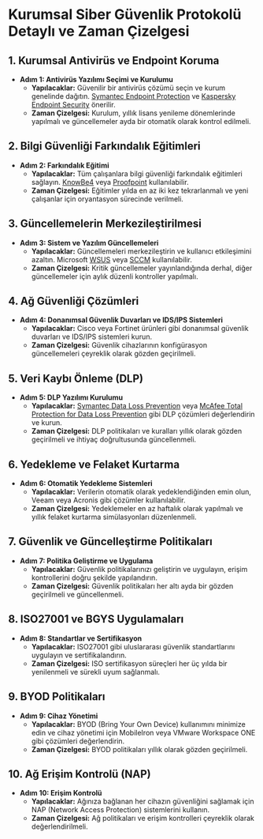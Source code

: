 # Kurumsal Siber Güvenlik Protokolü Detaylı ve Zaman Çizelgesi

## 1. Kurumsal Antivirüs ve Endpoint Koruma
- **Adım 1: Antivirüs Yazılımı Seçimi ve Kurulumu**
  - **Yapılacaklar:** Güvenilir bir antivirüs çözümü seçin ve kurum genelinde dağıtın. [Symantec Endpoint Protection](https://www.broadcom.com/company/newsroom/press-releases/symantec-introduces-symantec-endpoint-security) ve [Kaspersky Endpoint Security](https://www.kaspersky.com/small-to-medium-business-security/endpoint) önerilir.
  - **Zaman Çizelgesi:** Kurulum, yıllık lisans yenileme dönemlerinde yapılmalı ve güncellemeler ayda bir otomatik olarak kontrol edilmeli.

## 2. Bilgi Güvenliği Farkındalık Eğitimleri
- **Adım 2: Farkındalık Eğitimi**
  - **Yapılacaklar:** Tüm çalışanlara bilgi güvenliği farkındalık eğitimleri sağlayın. [KnowBe4](https://www.knowbe4.com/) veya [Proofpoint](https://www.proofpoint.com/us/products/security-awareness-training) kullanılabilir.
  - **Zaman Çizelgesi:** Eğitimler yılda en az iki kez tekrarlanmalı ve yeni çalışanlar için oryantasyon sürecinde verilmeli.

## 3. Güncellemelerin Merkezileştirilmesi
- **Adım 3: Sistem ve Yazılım Güncellemeleri**
  - **Yapılacaklar:** Güncellemeleri merkezileştirin ve kullanıcı etkileşimini azaltın. Microsoft [WSUS](https://docs.microsoft.com/en-us/windows-server/administration/windows-server-update-services/get-started/windows-server-update-services-wsus) veya [SCCM](https://docs.microsoft.com/en-us/mem/configmgr/) kullanılabilir.
  - **Zaman Çizelgesi:** Kritik güncellemeler yayınlandığında derhal, diğer güncellemeler için aylık düzenli kontroller yapılmalı.

## 4. Ağ Güvenliği Çözümleri
- **Adım 4: Donanımsal Güvenlik Duvarları ve IDS/IPS Sistemleri**
  - **Yapılacaklar:** Cisco veya Fortinet ürünleri gibi donanımsal güvenlik duvarları ve IDS/IPS sistemleri kurun.
  - **Zaman Çizelgesi:** Güvenlik cihazlarının konfigürasyon güncellemeleri çeyreklik olarak gözden geçirilmeli.

## 5. Veri Kaybı Önleme (DLP)
- **Adım 5: DLP Yazılımı Kurulumu**
  - **Yapılacaklar:** [Symantec Data Loss Prevention](https://www.broadcom.com/products/cyber-security/data-loss-prevention) veya [McAfee Total Protection for Data Loss Prevention](https://www.mcafee.com/enterprise/en-us/products/total-protection-for-data-loss-prevention.html) gibi DLP çözümleri değerlendirin ve kurun.
  - **Zaman Çizelgesi:** DLP politikaları ve kuralları yıllık olarak gözden geçirilmeli ve ihtiyaç doğrultusunda güncellenmeli.

## 6. Yedekleme ve Felaket Kurtarma
- **Adım 6: Otomatik Yedekleme Sistemleri**
  - **Yapılacaklar:** Verilerin otomatik olarak yedeklendiğinden emin olun, Veeam veya Acronis gibi çözümler kullanılabilir.
  - **Zaman Çizelgesi:** Yedeklemeler en az haftalık olarak yapılmalı ve yıllık felaket kurtarma simülasyonları düzenlenmeli.

## 7. Güvenlik ve Güncelleştirme Politikaları
- **Adım 7: Politika Geliştirme ve Uygulama**
  - **Yapılacaklar:** Güvenlik politikalarınızı geliştirin ve uygulayın, erişim kontrollerini doğru şekilde yapılandırın.
  - **Zaman Çizelgesi:** Güvenlik politikaları her altı ayda bir gözden geçirilmeli ve güncellenmeli.

## 8. ISO27001 ve BGYS Uygulamaları
- **Adım 8: Standartlar ve Sertifikasyon**
  - **Yapılacaklar:** ISO27001 gibi uluslararası güvenlik standartlarını uygulayın ve sertifikalandırın.
  - **Zaman Çizelgesi:** ISO sertifikasyon süreçleri her üç yılda bir yenilenmeli ve sürekli uyum sağlanmalı.

## 9. BYOD Politikaları
- **Adım 9: Cihaz Yönetimi**
  - **Yapılacaklar:** BYOD (Bring Your Own Device) kullanımını minimize edin ve cihaz yönetimi için MobileIron veya VMware Workspace ONE gibi çözümleri değerlendirin.
  - **Zaman Çizelgesi:** BYOD politikaları yıllık olarak gözden geçirilmeli.

## 10. Ağ Erişim Kontrolü (NAP)
- **Adım 10: Erişim Kontrolü**
  - **Yapılacaklar:** Ağınıza bağlanan her cihazın güvenliğini sağlamak için NAP (Network Access Protection) sistemlerini kullanın.
  - **Zaman Çizelgesi:** Ağ politikaları ve erişim kontrolleri çeyreklik olarak değerlendirilmeli.
